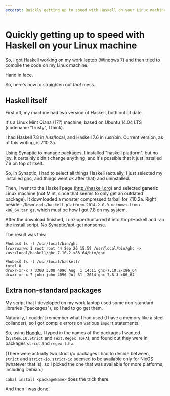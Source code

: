 ```yaml
---
excerpt: Quickly getting up to speed with Haskell on your Linux machine
---
```

Quickly getting up to speed with Haskell on your Linux machine
==============================================================

So, I got Haskell working on my work laptop (Windows 7) and then tried to compile the code on my Linux machine.

Hand in face.

So, here's how to straighten out *that* mess.

Haskell itself
--------------

First off, my machine had two version of Haskell, both out of date.

It's a Linux Mint Qiana (17?) machine, based on Ubuntu 14.04 LTS (codename "trusty", I think).

I had Haskell 7.8 in /usr/local, and Haskell 7.6 in /usr/bin.  Current version, as of this writing, is 7.10.2a.

Using Synaptic to manage packages, I installed "haskell platform", but no joy. It certainly didn't change anything, and
it's possible that it just installed 7.6 on top of itself.

So, in Synaptic, I had to select all things Haskell (actually, I just selected my installed ghc, and things went ok
after that) and uninstalled.

Then, I went to the Haskell page (http://haskell.org) and selected **generic** Linux machine (not Mint, since that seems
to only get an outdated package).  It downloaded a monster compressed tarball for 7.10.2a.  Right beside
`~/Downloads/haskell-platform-2014.2.0.0-unknown-linux-x86_64.tar.gz`, which must be how I got 7.8 on my system.

After the download finished, I unzipped/untarred it into /tmp/Haskell and ran the install script. No Synaptic/apt-get
nonsense.

The result was this:

~~~
Phobos$ ls -l /usr/local/bin/ghc
lrwxrwxrwx 1 root root 44 Sep 26 15:59 /usr/local/bin/ghc -> /usr/local/haskell/ghc-7.10.2-x86_64/bin/ghc

Phobos$ ls -l /usr/local/haskell/
total 8
drwxr-xr-x 7 3300 3300 4096 Aug  1 14:11 ghc-7.10.2-x86_64
drwxr-xr-x 7 john john 4096 Jul 31  2014 ghc-7.8.3-x86_64
~~~

Extra non-standard packages
---------------------------

My script that I developed on my work laptop used some non-standard libraries ("packages"), so I had to go get them.

Naturally, I couldn't remember what I had used (I have a memory like a steel collander), so I got compile errors on
various `import` statements.

So, using [Hoogle](https://www.haskell.org/hoogle/), I typed in the names of the packages I wanted (`System.IO.Strict`
and `Text.Regex.TDFA`), and found out they were in packages `strict` and `regex-tdfa`.

(There were actually two strict i/o packages I had to decide between, `strict` and `strict-io`. `strict-io` seemed to
be available only for NixOS (whatever that is), so I picked the one that was available for more platforms, including
Debian.)

`cabal install <packageName>` does the trick there.

And then I was done!
